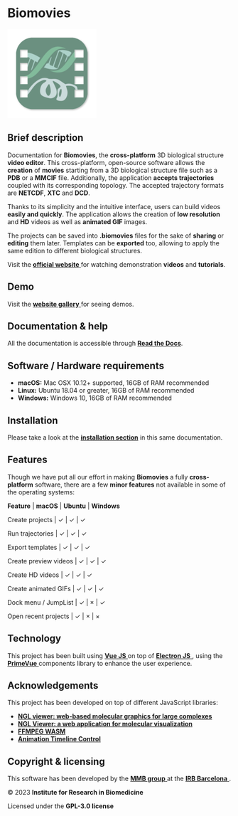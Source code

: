 # Biomovies

![Biomovies logo](_static/logo.png)

## Brief description

Documentation for **Biomovies**, the **cross-platform** 3D biological structure **video editor**. This cross-platform, open-source software allows the **creation** of **movies** starting from a 3D biological structure file such as a **PDB** or a **MMCIF** file. Additionally, the application **accepts trajectories** coupled with its corresponding topology. The accepted trajectory formats are **NETCDF**, **XTC** and **DCD**.

Thanks to its simplicity and the intuitive interface, users can build videos **easily and quickly**. The application allows the creation of **low resolution** and **HD** videos as well as **animated GIF** images.

The projects can be saved into **.biomovies** files for the sake of **sharing** or **editing** them later. Templates can be **exported** too, allowing to apply the same edition to different biological structures.

Visit the [**official website** <i class="fa-solid fa-up-right-from-square" style="font-size: 12px;"></i>](https://gbayarri.github.io/biomovies/) for watching demonstration **videos** and **tutorials**.

## Demo

Visit the [**website gallery** <i class="fa-solid fa-up-right-from-square" style="font-size: 12px;"></i>](https://gbayarri.github.io/biomovies/#gallery) for seeing demos.

## Documentation & help

All the documentation is accessible through [**Read the Docs**](https://biomovies-documentation.readthedocs.io).

## Software / Hardware requirements

* **macOS:** Mac OSX 10.12+ supported, 16GB of RAM recommended
* **Linux:** Ubuntu 18.04 or greater, 16GB of RAM recommended
* **Windows:** Windows 10, 16GB of RAM recommended

## Installation

Please take a look at the [**installation section**](installation-target) in this same documentation.

## Features

Though we have put all our effort in making **Biomovies** a fully **cross-platform** software, there are a few **minor features** not available in some of the operating systems:


**Feature** | **macOS** |  **Ubuntu** | **Windows**

Create projects | &#x2713; | &#x2713; | &#x2713;

Run trajectories | &#x2713; | &#x2713; | &#x2713;

Export templates | &#x2713; | &#x2713; | &#x2713;

Create preview videos | &#x2713; | &#x2713; | &#x2713;

Create HD videos | &#x2713; | &#x2713; | &#x2713;

Create animated GIFs | &#x2713; | &#x2713; | &#x2713;

Dock menu / JumpList | &#x2713; | &#xd7; | &#x2713;

Open recent projects | &#x2713; | &#xd7; | &#xd7;

## Technology

This project has been built using [**Vue JS** <i class="fa-solid fa-up-right-from-square" style="font-size: 12px;"></i>](https://vuejs.org/) on top of [**Electron JS** <i class="fa-solid fa-up-right-from-square" style="font-size: 12px;"></i>](https://www.electronjs.org/), using the [**PrimeVue** <i class="fa-solid fa-up-right-from-square" style="font-size: 12px;"></i>](https://primevue.org/)  components library to enhance the user experience.

## Acknowledgements

This project has been developed on top of different JavaScript libraries:

* [**NGL viewer: web-based molecular graphics for large complexes** <i class="fa-solid fa-up-right-from-square" style="font-size: 12px;"></i>](http://dx.doi.org/10.1093/bioinformatics/bty419)
* [**NGL Viewer: a web application for molecular visualization** <i class="fa-solid fa-up-right-from-square" style="font-size: 12px;"></i>](http://dx.doi.org/10.1093/nar/gkv402)
* [**FFMPEG WASM** <i class="fa-solid fa-up-right-from-square" style="font-size: 12px;"></i>](https://ffmpegwasm.netlify.app/)
* [**Animation Timeline Control** <i class="fa-solid fa-up-right-from-square" style="font-size: 12px;"></i>](https://github.com/ievgennaida/animation-timeline-control)

## Copyright & licensing

This software has been developed by the [**MMB group** <i class="fa-solid fa-up-right-from-square" style="font-size: 12px;"></i>](https://mmb.irbbarcelona.org/) at the [**IRB Barcelona** <i class="fa-solid fa-up-right-from-square" style="font-size: 12px;"></i>](https://irbbarcelona.org/).

© 2023 **Institute for Research in Biomedicine**

Licensed under the **GPL-3.0 license**
